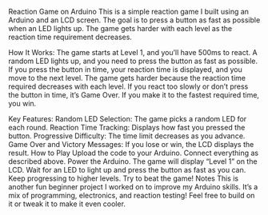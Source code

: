 Reaction Game on Arduino
This is a simple reaction game I built using an Arduino and an LCD screen. The goal is to press a button as fast as possible when an LED lights up. The game gets harder with each level as the reaction time requirement decreases.

How It Works:
The game starts at Level 1, and you’ll have 500ms to react.
A random LED lights up, and you need to press the button as fast as possible.
If you press the button in time, your reaction time is displayed, and you move to the next level.
The game gets harder because the reaction time required decreases with each level.
If you react too slowly or don’t press the button in time, it’s Game Over.
If you make it to the fastest required time, you win.

Key Features:
Random LED Selection: The game picks a random LED for each round.
Reaction Time Tracking: Displays how fast you pressed the button.
Progressive Difficulty: The time limit decreases as you advance.
Game Over and Victory Messages: If you lose or win, the LCD displays the result.
How to Play
Upload the code to your Arduino.
Connect everything as described above.
Power the Arduino.
The game will display “Level 1” on the LCD.
Wait for an LED to light up and press the button as fast as you can.
Keep progressing to higher levels. Try to beat the game!
Notes
This is another fun beginner project I worked on to improve my Arduino skills. It’s a mix of programming, electronics, and reaction testing! Feel free to build on it or tweak it to make it even cooler.
